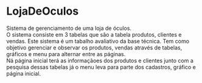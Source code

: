 # LojaDeOculos
Sistema de gerenciamento de uma loja de óculos.
<br>
O sistema consiste em 3 tabelas que são a tabela produtos, clientes e vendas. Este sistema é um tabalho avaliativo da base técnica.
Tem como objetivo gerenciar e observar os produtos, vendas através de tabelas, gráficos e menu para alternar entre as páginas.
<br>
Ná página inicial terá as informaçãoes dos produtos e clientes junto com a pesquisa dessas tabelas já o menu leva para parte dos cadastros, gráfico e página inicial.
<br>
